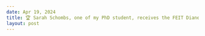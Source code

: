 ```yaml
---
date: Apr 19, 2024
title: 🏆 Sarah Schombs, one of my PhD student, receives the FEIT Diane Lemaire scholarship!
layout: post
---
```


